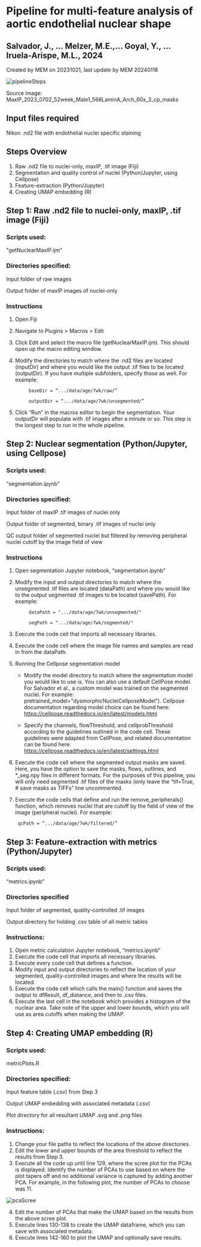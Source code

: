 # Pipeline for multi-feature analysis of aortic endothelial nuclear shape 
## Salvador, J., … Melzer, M.E.,... Goyal, Y., … Iruela-Arispe, M.L., 2024
Created by MEM on 20231021, last update by MEM 20240118

![pipelineSteps](https://github.com/madelinemelzer/nucleiDysmorphia/assets/121903053/141ec955-0366-437e-a881-fec88755fe2f)

Source image: MaxIP_2023_0702_52week_Male1_568LaminA_Arch_60x_3_cp_masks

## Input files required
Nikon .nd2 file with endothelial nuclei specific staining

## Steps Overview
1. Raw .nd2 file to nuclei-only, maxIP, .tif image (Fiji)
2. Segmentation and quality control of nuclei (Python/Jupyter, using Cellpose)
3. Feature-extraction (Python/Jupyter)
4. Creating UMAP embedding (R)

## Step 1: Raw .nd2 file to nuclei-only, maxIP, .tif image (Fiji)
### Scripts used:
"getNuclearMaxIP.ijm" 
### Directories specified:
Input folder of raw images

Output folder of maxIP images of nuclei-only
### Instructions
1. Open Fiji
2. Navigate to Plugins > Macros > Edit
3. Click Edit and select the macro file (getNuclearMaxIP.ijm). This should open up the macro editing window.
4. Modify the directories to match where the .nd2 files are located (inputDir) and where you would like the output .tif files to be located (outputDir). If you have multiple subfolders, specify those as well. For example:

			baseDir = “.../data/age/7wk/raw/”

			outputDir = “.../data/age/7wk/unsegmented/”
5. Click “Run” in the macros editor to begin the segmentation. Your outputDir will populate with .tif images after a minute or so. This step is the longest step to run in the whole pipeline.

## Step 2: Nuclear segmentation (Python/Jupyter, using Cellpose)
### Scripts used:
“segmentation.ipynb"
### Directories specified:
Input folder of maxIP .tif images of nuclei only

Output folder of segmented, binary .tif images of nuclei only

QC output folder of segmented nuclei but filtered by removing peripheral nuclei cutoff by the image field of view

### Instructions
1. Open segmentation Jupyter notebook, “segmentation.ipynb”
2. Modify the input and output directories to match where the unsegmented .tif files are located (dataPath) and where you would like to the output segmented .tif images to be located (savePath). For example:

			dataPath = ".../data/age/7wk/unsegmented/"

			segPath = ".../data/age/7wk/segmented/"
3. Execute the code cell that imports all necessary libraries.
4. Execute the code cell where the image file names and samples are read in from the dataPath.
5. Running the Cellpose segmentation model

	* Modify the model directory to match where the segmentation model you would like to use is. You can also use a default CellPose model. For Salvador et al., a custom model was trained on the segmented nuclei. For example:
pretrained_model="dysmorphicNucleiCellposeModel"). Cellpose documentation regarding model choice can be found here: https://cellpose.readthedocs.io/en/latest/models.html 

	* Specify the channels, flowThreshold, and cellprobThreshold according to the guidelines outlined in the code cell. These guidelines were adapted from CellPose, and related documentation can be found here: https://cellpose.readthedocs.io/en/latest/settings.html 
6. Execute the code cell where the segmented output masks are saved. Here, you have the option to save the masks, flows, outlines, and *_seg.npy files in different formats. For the purposes of this pipeline, you will only need segmented .tif files of the masks (only leave the “tif=True, # save masks as TIFFs” line uncommented.
7. Execute the code cells that define and run the remove_peripherals() function, which removes nuclei that are cutoff by the field of view of the image (peripheral nuclei). For example:

		qcPath = “.../data/age/7wk/filtered/”

## Step 3: Feature-extraction with metrics (Python/Jupyter)
### Scripts used:
“metrics.ipynb”
### Directories specified
Input folder of segmented, quality-controlled .tif images

Output directory for holding .csv table of all metric tables

### Instructions:
1. Open metric calculation Jupyter notebook, “metrics.ipynb”
2. Execute the code cell that imports all necessary libraries.
3. Execute every code cell that defines a function.
4. Modify input and output directories to reflect the location of your segmented, quality-controlled images and where the results will be located.
5. Execute the code cell which calls the main() function and saves the output to dfResult, df_distance, and then to .csv files.
6. Execute the last cell in the notebook which provides a histogram of the nuclear area. Take note of the upper and lower bounds, which you will use as area cutoffs when making the UMAP. 

## Step 4: Creating UMAP embedding (R)
### Scripts used:
metricPlots.R
### Directories specified:
Input feature table (.csv) from Step 3

Output UMAP embedding with associated metadata (.csv)

Plot directory for all resultant UMAP .svg and .png files
### Instructions:
1. Change your file paths to reflect the locations of the above directories.
2. Edit the lower and upper bounds of the area threshold to reflect the results from Step 3.
3. Execute all the code up until line 129, where the scree plot for the PCAs is displayed. Identify the number of PCAs to use based on where the plot tapers off and no additional variance is captured by adding another PCA. For example, in the following plot, the number of PCAs to choose was 11. 

![pcaScree](https://github.com/madelinemelzer/nucleiDysmorphia/assets/121903053/bc0f186e-0d02-4722-86c1-d1d0c9ca21cd)

4. Edit the number of PCAs that make the UMAP based on the results from the above scree plot.
5. Execute lines 130-138 to create the UMAP dataframe, which you can save with associated metadata.
6. Execute lines 142-160 to plot the UMAP and optionally save results. 
